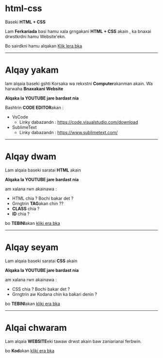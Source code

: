 # html-css

Baseki **HTML + CSS**

Lam **Ferkariada** basi hamu xala grngakani **HTML + CSS** akain , ka bnaxai drwstkrdni hamu Website'ekn.

Bo sairdkni hamu alqakan [Klik lera bka]()

-----------------------------------------------

# Alqay yakam

lam alqaia baseki gshti Korsaka wa rekxstni **Computer**akanman akain. Wa harwaha **Bnaxakani Website**

**Alqaka la YOUTUBE jare bardast nia**


Bashtrin **CODE EDITOR**akan :

* VsCode
  * Linky dabazandn : https://code.visualstudio.com/download
* SublimeText
  * Linky dabazandn : https://www.sublimetext.com/

----------------------------------------------------------
# Alqay dwam

Lam alqaia baseki saratai **HTML** akain

**Alqaka la YOUTUBE jare bardast nia**

am xalana rwn akainawa :

* HTML chia ? Bochi bakar det ?
* Grngtrin **TAG**akan chin ??
* **CLASS** chia ?
* **ID** chia ?

bo **TEBINI**akan [kliki era bka](https://github.com/k97-Media/html-css/blob/main/lesson2.md)

----------------------------------------

# Alqay seyam

Lam alqaia baseki saratai **CSS** akain

**Alqaka la YOUTUBE jare bardast nia**

am xalana rwn akainawa :

* CSS chia ? Bochi bakar det ?
* Grngtrin aw Kodana chin ka bakari denin ?

bo **TEBINI**akan [kliki era bka](https://github.com/k97-Media/html-css/blob/main/lesson3.md)

----------------------------------------------

# Alqai chwaram

Lam alqaia **WEBSITE**eki tawaw drwst akain baw zaniarianai ferbwin.

bo **Kod**akan [kliki era bka]()